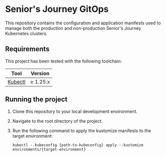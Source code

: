 # Senior's Journey GitOps

This repository contains the configuration and application manifests used to manage both the production and
non-production Senior's Journey Kubernetes clusters.

## Requirements

This project has been tested with the following toolchain:

| Tool                                               | Version  |
| -------------------------------------------------- | -------- |
| [Kubectl](https://kubernetes.io/docs/tasks/tools/) | ≥ 1.25.x |

## Running the project

1. Clone this repository to your local development environment.
1. Navigate to the root directory of the project.
1. Run the following command to apply the kustomize manifests to the target environment:

    ``` shell
    kubectl --kubeconfig {path-to-kubeconfig} apply --kustomize environments/{target-environment}
    ```
